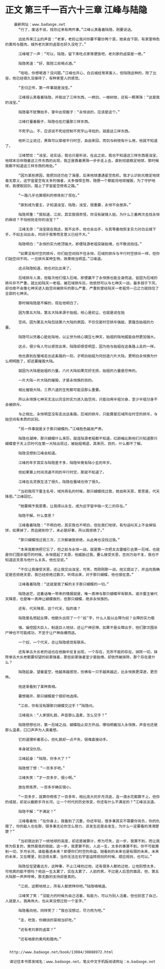 # 正文 第三千一百六十三章 江峰与陆隐
        最新网址：www.badaoge.net
          “行了，废话不说，找你过来有两件事。”江峰认真看着陆隐，刚要说话。
      
          远处传来江尘的声音：“老爹，老妈让我问你要不要炒两个菜，她亲自下厨，有家里特色的熏鸡与腊肉，城外老刘家的卤菜也好久没吃了。”
      
          江峰哦了一声：“可以，陆隐，留下来吃点家常便饭吧，老刘家的卤菜是一绝。”
      
          陆隐笑道：“好，我陪江叔喝点酒。”
      
          “哈哈，你想喝酒？没问题。”江峰也开心，白云城经常来客人，但陆隐这种的，除了比容，他已经很久没接待了，有种家里人的感觉。
      
          “言归正传，第一件事就是浊宝。”
      
          江峰很认真看着陆隐，并取出了三样东西，一柄剑，一根树枝，还有一颗黑珠：“这是我的浊宝。”
      
          陆隐毫不犹豫抬手，掌中出现骰子：“永恒说的，应该是这个。”
      
          江峰打量着骰子，陆隐也在打量那三样东西。
      
          不死宇山，不，应该说不死经控制不死宇山寻找的，就是这三样东西。
      
          他听江尘说过，黑珠可以穿梭平行时空，自由来回，而剑与树枝有什么用，他就不知道了。
      
          江峰赞叹：“浊宝，说实话，我也只是听说，在此之前，我也不知道这三样东西是浊宝，地球末日伴随着这三件东西的出现，我正是靠着黑珠一步步走上去，直到彻底稳定地球，那时候我都不知道这三样东西的用处。”
      
          “因为某些原因，我把剑还仍在了海里，后来地球遭遇星空危机，我才认识到光稳定地球毫无意义，这宇宙星空有太多的强者，太多强悍生物，随便一个都能将地球摧毁，为了守护地球，我便取回剑，踏上了宇宙星空修炼之路。”
      
          “一路几乎也算顺利的修炼到了现在。”
      
          “直到成为雷主，才知道浊宝，陆隐，浊宝，很重要，永恒不会放弃。”
      
          陆隐郑重：“我知道，江叔，其实我很奇怪，你没有破镜入始，为什么三番两次去找永恒的麻烦？不怕他抢走你的浊宝？”
      
          江峰无奈：“浊宝就在我这，我不出手，他也会出手，与其等着他恢复实力对白云城下手，不如主动出击，时间于我等而言意义已经不大。”
      
          陆隐明白：“永恒的实力绝顶强大，即便陆源老祖突破始境，也不敢说挡住。”
      
          “如果没有时空的排斥，你们始空间挡不住永恒，厄域的排斥与平行时空排斥一样，但你们始空间不同，一旦排斥某种生物，效果相当明显。”江峰道。
      
          这点陆隐知道，他也对比出来了。
      
          厄域排斥人类，但每次他们侵入厄域，即便赢不了永恒族也能全身而返，皆因为厄域的排斥并不严重，就比如陆天一老祖，被厄域排斥后，他依然可以与七神天一战，最多弱于下风，却也绝不会像七神天进入始空间被排斥的那么严重，严重到曾经陆天一老祖凭一己之力就挡住了全部的七神天。
      
          那时候陆隐是不解的，现在他明白了。
      
          因为第五大陆，第五大陆来源于始祖，核心是初尘，也就是说在始
      
          空间，因为第五大陆包括第六大陆的原因，不仅仅是时空排斥强敌，更蕴含始祖的力量。
      
          陆隐可以凭着心脏处陆地，以尘世为核心镇压七神天，始祖的陆地威能自然更加强大。
      
          这点，很少有人可以感觉出来，陆隐却感受明显，因为他与始祖在这条路上走的一样。
      
          他也直到在蜃域走出这条路的一刻，才明白始祖为何创造六片大陆，更明白永恒族为什么明明胜了，却还要摧毁大陆。
      
          就因为大陆是始祖的力量，六片大陆如果完好无损，始祖的力量是恐怖的。
      
          一片大陆一片大陆的摧毁，才是永恒族的目的。
      
          相比摧毁大陆，三界六道的生死都可能没那么重要。
      
          所以永恒族七神天无法以完全的实力进入始空间，只能动用半祖分身，至少半祖分身不会被排斥。
      
          与之相比，永恒明显没有走出这条路，厄域的排斥，只能算是厄域所在时空的排斥，与始空间有本质的区别。
      
          “另一件事就是关于那只蝴蝶的。”江峰脸色越发严肃。
      
          陆隐也凝神，那只蝴蝶什么来历，就连陆源老祖都不知道，红颜梅比斯他们只知道那只蝴蝶曾于天上宗时代在第一大陆出现过，被始祖喝退，其来历，目的，什么都不了解。
      
          陆隐没想到江峰会知道。
      
          江峰的年岁其实与陆隐差不多，陆隐毕竟有陆小玄的年岁。
      
          但如果算上时间流速不同的平行时空，那就不知道了。
      
          江峰在五灵族生活了很久，陆隐在蜃域也待了很久。
      
          “当初我闯下雷主名号，域外扬名的时候，那只蝴蝶找过我，她自称天恩，意思是，代天降恩。”江峰回忆。
      
          “她要赐予我恩惠，让我得以永生，成为这宇宙中独一无二的存在。”
      
          陆隐不解，什么意思？
      
          江峰看着陆隐：“不明白吧，其实我也不明白，但在我们地球，有句话叫天上不会掉馅饼，如果掉了，而且砸到你了，未必是好事，所以我拒绝了。”
      
          “那只蝴蝶找过我三次，三次都被我拒绝，从此再也没找过我。”
      
          “本来我都快把它忘了，但之前与永恒一战，就是第一次把太古雷蝗引去第一厄域，也就是你们围杀墟尽的时候，永恒提起了天恩，他威胁过我，要么接受天恩，否则万劫不复，我也不知道这天恩与他什么关系，他也没说。”
      
          “不仅让我接受天恩，还让我交出浊宝，可笑，而刚刚那一战，他又提出了，并且向我确定是否拒绝天恩，我已经拒绝过数次，听得出来，对于那只蝴蝶，他也很在意。”
      
          江峰看着陆隐：“这就是我了解的关于那只蝴蝶的一切。”
      
          陆隐迷茫，这番话唯一带来的情报就是，唯一真神与那只蝴蝶早有联系，或许雷主被代天降恩，也是唯一真神让蝴蝶做的，但那只蝴蝶，绝非永恒族的。
      
          还有，代天降恩，这个代天，指的谁？
      
          陆隐莫名想起业障，他额头出现了一个‘奴’字，什么人能以业障为奴？业障的实力极
      
          强，操控超大巨人，制造巨人地狱，还让尸神忌惮，如果不是业障出手，他们那次围杀尸神也不可能成功，不至于让尸神自爆而逃。
      
          一个奴，一个代天，总让陆隐感觉有联系。
      
          还有单古大长老的话也在他脑中反复出现，一个存在，无所不能的存在，抹除一切，抹除单古大长老都要仰望的前辈强者，那些前辈强者至少是始境，却依然被抹除，那个存在是什么？
      
          陆隐起身，望着星空，他越来越感觉，仿佛有一只手越来越近，比永恒族更深邃，更恐怖。
      
          他逐渐看到了某种真相。
      
          要想揭开，那只蝴蝶是个很好地选择。
      
          “江叔，你有没有跟那只蝴蝶交过手？”陆隐问。
      
          江峰摇头：“人家很礼貌，声音那么温柔，怎么交手？”
      
          陆隐想想也对，第一厄域之战，蝴蝶阻止双方开战，哪怕明着加入永恒族，声音也还是那么温柔，口口声声为人类着想。
      
          它的道理听着恶心，但礼貌却一点不失，很难直接动手。
      
          本身就没仇怨。
      
          江峰起身：“陆隐，你多大了？”
      
          陆隐想了想：“一百多岁吧。”
      
          江峰失笑：“才一百多岁，很小啊。”
      
          放在修炼界，一百多岁确实很小。
      
          “一百多岁，就算你修炼了一百多年，相比庞大的岁月流逝，连一滴水花都算不上，但你的成就，却足以截断岁月长河，让一个时代的历史改变，你还有什么不满足的？”江峰淡淡道。
      
          陆隐不解：“不满足？”
      
          江峰看着他：“在你身上，我看到了沉重，你还年轻，很多事其实不需要你背负，你的仇报了，你的敌人也在那，很多事无论你怎么努力，该发生还是会发生，为什么一定要看的清清楚楚？”
      
          “当初我达到了一统地球的高度，却还是被算计，修为尽失，这一步，我算不到，而让我修为恢复的，竟然是我的宿敌，这一步，我更算不到，人这一生，太多的事算不到，你不可能算到一切，岁月长河，谁能看透未来？即便你们时空的命运，她看到的未来也是有限的未来，未来的未来，又在哪里，别活得太累，当你无法左右宇宙运转规则的时候，顺应规则，也可以。”
      
          陆隐怔怔望着远方，这种事，不止江峰劝过他，还有很多人都劝过他，让他别想太多，可他真的能不想吗？他这一生太累了，实在太累了，人前的笑，不过是人后苦的面具，但，第五大陆那一声声呼唤，那无数的支持却是真的。
      
          “江叔，这颗地球上，所有人都崇拜你吧。”陆隐喃喃道。
      
          江峰笑了笑：“没能力的时候为自己活着，有能力，可以为别人活着，但也别苦了自己，人就是人，我再伟大，也从来没想过担一个圣字。”
      
          陆隐看向他，同样笑了：“我也没想过，尽力而为吧。”
      
          “走，吃饭，你姨烧的菜相当好吃。”
      
          “还有老刘家的卤菜？”
      
          “还有咱家的熏鸡和腊肉。”
      
      
      http://www.badaoge.net/book/13084/30888972.html
      
      请记住本书首发域名：www.badaoge.net。笔尖中文手机版阅读网址：m.badaoge.net